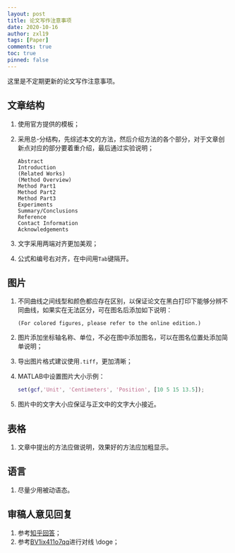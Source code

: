 ```yaml
---
layout: post
title: 论文写作注意事项
date: 2020-10-16
author: zxl19
tags: [Paper]
comments: true
toc: true
pinned: false
---
```


这里是不定期更新的论文写作注意事项。

<!-- more -->

## 文章结构

1. 使用官方提供的模板；
2. 采用总-分结构，先综述本文的方法，然后介绍方法的各个部分，对于文章创新点对应的部分要着重介绍，最后通过实验说明；

    ```text
    Abstract
    Introduction
    (Related Works)
    (Method Overview)
    Method Part1
    Method Part2
    Method Part3
    Experiments
    Summary/Conclusions
    Reference
    Contact Information
    Acknowledgements
    ```

3. 文字采用两端对齐更加美观；
4. 公式和编号右对齐，在中间用`Tab`键隔开。

## 图片

1. 不同曲线之间线型和颜色都应存在区别，以保证论文在黑白打印下能够分辨不同曲线，如果实在无法区分，可在图名后添加如下说明：

    ```text
    (For colored figures, please refer to the online edition.)
    ```

2. 图片添加坐标轴名称、单位，不必在图中添加图名，可以在图名位置处添加简单说明；
3. 导出图片格式建议使用`.tiff`，更加清晰；
4. MATLAB中设置图片大小示例：

    ```matlab
    set(gcf,'Unit', 'Centimeters', 'Position', [10 5 15 13.5]);
    ```

5. 图片中的文字大小应保证与正文中的文字大小接近。

## 表格

1. 文章中提出的方法应做说明，效果好的方法应加粗显示。

## 语言

1. 尽量少用被动语态。

## 审稿人意见回复

1. 参考[知乎回答](https://www.zhihu.com/question/370758333)；
2. 参考[BV1ix411o7qq](https://www.bilibili.com/video/BV1ix411o7qq)进行对线 \doge；
